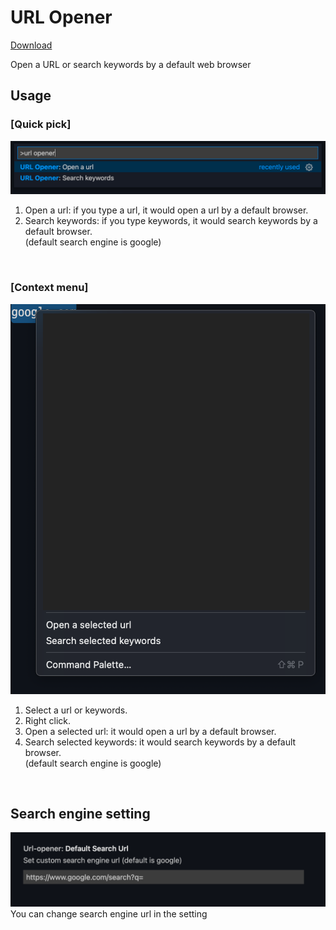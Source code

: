 <!-- prettier-ignore -->
# URL Opener
[Download](https://marketplace.visualstudio.com/items?itemName=Young-Vform.url-opener)

Open a URL or search keywords by a default web browser

## Usage

### [Quick pick]
![quick_pick](./images/quick_pick.png)

1. Open a url: if you type a url, it would open a url by a default browser.
2. Search keywords: if you type keywords, it would search keywords by a default browser.
<br />(default search engine is google)
<br />

### [Context menu]   
![context_menu](./images/context_menu.png)
1. Select a url or keywords.
2. Right click.
3. Open a selected url: it would open a url by a default browser.
4. Search selected keywords: it would search keywords by a default browser.
<br /> (default search engine is google)
<br />

## Search engine setting
![context_menu](./images/setting.png)
You can change search engine url in the setting
